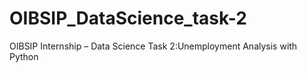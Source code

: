# OIBSIP_DataScience_task-2
OIBSIP Internship – Data Science Task 2:Unemployment Analysis with Python
